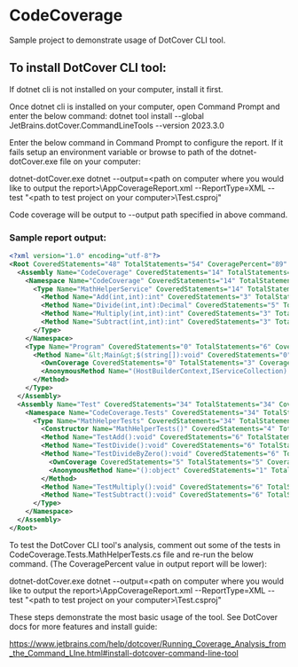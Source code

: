 # CodeCoverage
Sample project to demonstrate usage of DotCover CLI tool.

## To install DotCover CLI tool:

If dotnet cli is not installed on your computer, install it first.

Once dotnet cli is installed on your computer, open Command Prompt and enter the below command:
dotnet tool install --global JetBrains.dotCover.CommandLineTools --version 2023.3.0

Enter the below command in Command Prompt to configure the report. If it fails setup an environment variable or browse to path of the dotnet-dotCover.exe file on your computer:

dotnet-dotCover.exe dotnet --output=&lt;path on computer where you would like to output the report&gt;\AppCoverageReport.xml --ReportType=XML -- test "&lt;path to test project on your computer&gt;\Test.csproj"

Code coverage will be output to --output path specified in above command.

### Sample report output:

```xml
<?xml version="1.0" encoding="utf-8"?>
<Root CoveredStatements="48" TotalStatements="54" CoveragePercent="89" ReportType="Xml" DotCoverVersion="2023.3">
  <Assembly Name="CodeCoverage" CoveredStatements="14" TotalStatements="20" CoveragePercent="70">
    <Namespace Name="CodeCoverage" CoveredStatements="14" TotalStatements="14" CoveragePercent="100">
      <Type Name="MathHelperService" CoveredStatements="14" TotalStatements="14" CoveragePercent="100">
        <Method Name="Add(int,int):int" CoveredStatements="3" TotalStatements="3" CoveragePercent="100" />
        <Method Name="Divide(int,int):Decimal" CoveredStatements="5" TotalStatements="5" CoveragePercent="100" />
        <Method Name="Multiply(int,int):int" CoveredStatements="3" TotalStatements="3" CoveragePercent="100" />
        <Method Name="Subtract(int,int):int" CoveredStatements="3" TotalStatements="3" CoveragePercent="100" />
      </Type>
    </Namespace>
    <Type Name="Program" CoveredStatements="0" TotalStatements="6" CoveragePercent="0">
      <Method Name="&lt;Main&gt;$(string[]):void" CoveredStatements="0" TotalStatements="6" CoveragePercent="0">
        <OwnCoverage CoveredStatements="0" TotalStatements="3" CoveragePercent="0" />
        <AnonymousMethod Name="(HostBuilderContext,IServiceCollection):void" CoveredStatements="0" TotalStatements="3" CoveragePercent="0" />
      </Method>
    </Type>
  </Assembly>
  <Assembly Name="Test" CoveredStatements="34" TotalStatements="34" CoveragePercent="100">
    <Namespace Name="CodeCoverage.Tests" CoveredStatements="34" TotalStatements="34" CoveragePercent="100">
      <Type Name="MathHelperTests" CoveredStatements="34" TotalStatements="34" CoveragePercent="100">
        <Constructor Name="MathHelperTests()" CoveredStatements="4" TotalStatements="4" CoveragePercent="100" />
        <Method Name="TestAdd():void" CoveredStatements="6" TotalStatements="6" CoveragePercent="100" />
        <Method Name="TestDivide():void" CoveredStatements="6" TotalStatements="6" CoveragePercent="100" />
        <Method Name="TestDivideByZero():void" CoveredStatements="6" TotalStatements="6" CoveragePercent="100">
          <OwnCoverage CoveredStatements="5" TotalStatements="5" CoveragePercent="100" />
          <AnonymousMethod Name="():object" CoveredStatements="1" TotalStatements="1" CoveragePercent="100" />
        </Method>
        <Method Name="TestMultiply():void" CoveredStatements="6" TotalStatements="6" CoveragePercent="100" />
        <Method Name="TestSubtract():void" CoveredStatements="6" TotalStatements="6" CoveragePercent="100" />
      </Type>
    </Namespace>
  </Assembly>
</Root>
```

To test the DotCover CLI tool's analysis, comment out some of the tests in CodeCoverage.Tests.MathHelperTests.cs file and re-run the below command. (The CoveragePercent value in output report will be lower):

dotnet-dotCover.exe dotnet --output=&lt;path on computer where you would like to output the report&gt;\AppCoverageReport.xml --ReportType=XML -- test "&lt;path to test project on your computer&gt;\Test.csproj"

These steps demonstrate the most basic usage of the tool. See DotCover docs for more features and install guide:

https://www.jetbrains.com/help/dotcover/Running_Coverage_Analysis_from_the_Command_LIne.html#install-dotcover-command-line-tool
